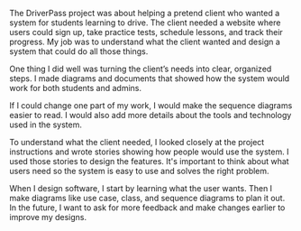 The DriverPass project was about helping a pretend client who wanted a system for students learning to drive. The client needed a website where users could sign up, take practice tests, schedule lessons, and track their progress. My job was to understand what the client wanted and design a system that could do all those things.

One thing I did well was turning the client’s needs into clear, organized steps. I made diagrams and documents that showed how the system would work for both students and admins.

If I could change one part of my work, I would make the sequence diagrams easier to read. I would also add more details about the tools and technology used in the system.

To understand what the client needed, I looked closely at the project instructions and wrote stories showing how people would use the system. I used those stories to design the features. It's important to think about what users need so the system is easy to use and solves the right problem.

When I design software, I start by learning what the user wants. Then I make diagrams like use case, class, and sequence diagrams to plan it out. In the future, I want to ask for more feedback and make changes earlier to improve my designs.
